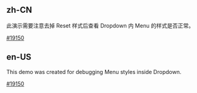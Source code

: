 ## zh-CN

此演示需要注意去掉 Reset 样式后查看 Dropdown 内 Menu 的样式是否正常。

[#19150](https://github.com/ant-design/ant-design/pull/19150)

## en-US

This demo was created for debugging Menu styles inside Dropdown.

[#19150](https://github.com/ant-design/ant-design/pull/19150)
